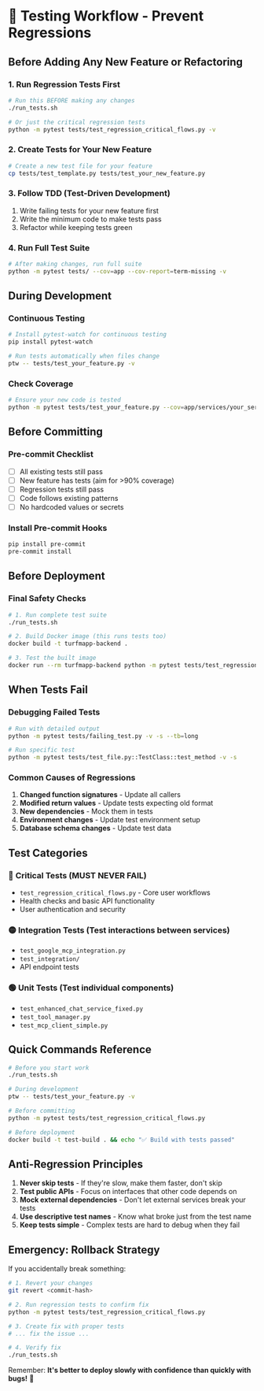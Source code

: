 # 🧪 Testing Workflow - Prevent Regressions

## Before Adding Any New Feature or Refactoring

### 1. **Run Regression Tests First**
```bash
# Run this BEFORE making any changes
./run_tests.sh

# Or just the critical regression tests
python -m pytest tests/test_regression_critical_flows.py -v
```

### 2. **Create Tests for Your New Feature**
```bash
# Create a new test file for your feature
cp tests/test_template.py tests/test_your_new_feature.py
```

### 3. **Follow TDD (Test-Driven Development)**
1. Write failing tests for your new feature first
2. Write the minimum code to make tests pass
3. Refactor while keeping tests green

### 4. **Run Full Test Suite**
```bash
# After making changes, run full suite
python -m pytest tests/ --cov=app --cov-report=term-missing -v
```

## During Development

### Continuous Testing
```bash
# Install pytest-watch for continuous testing
pip install pytest-watch

# Run tests automatically when files change
ptw -- tests/test_your_feature.py -v
```

### Check Coverage
```bash
# Ensure your new code is tested
python -m pytest tests/test_your_feature.py --cov=app/services/your_service --cov-report=term-missing
```

## Before Committing

### Pre-commit Checklist
- [ ] All existing tests still pass
- [ ] New feature has tests (aim for >90% coverage)  
- [ ] Regression tests still pass
- [ ] Code follows existing patterns
- [ ] No hardcoded values or secrets

### Install Pre-commit Hooks
```bash
pip install pre-commit
pre-commit install
```

## Before Deployment

### Final Safety Checks
```bash
# 1. Run complete test suite
./run_tests.sh

# 2. Build Docker image (this runs tests too)
docker build -t turfmapp-backend .

# 3. Test the built image
docker run --rm turfmapp-backend python -m pytest tests/test_regression_critical_flows.py
```

## When Tests Fail

### Debugging Failed Tests
```bash
# Run with detailed output
python -m pytest tests/failing_test.py -v -s --tb=long

# Run specific test
python -m pytest tests/test_file.py::TestClass::test_method -v -s
```

### Common Causes of Regressions
1. **Changed function signatures** - Update all callers
2. **Modified return values** - Update tests expecting old format
3. **New dependencies** - Mock them in tests
4. **Environment changes** - Update test environment setup
5. **Database schema changes** - Update test data

## Test Categories

### 🔴 **Critical Tests** (MUST NEVER FAIL)
- `test_regression_critical_flows.py` - Core user workflows
- Health checks and basic API functionality
- User authentication and security

### 🟡 **Integration Tests** (Test interactions between services)
- `test_google_mcp_integration.py`
- `test_integration/`
- API endpoint tests

### 🟢 **Unit Tests** (Test individual components)
- `test_enhanced_chat_service_fixed.py`
- `test_tool_manager.py`
- `test_mcp_client_simple.py`

## Quick Commands Reference

```bash
# Before you start work
./run_tests.sh

# During development
ptw -- tests/test_your_feature.py -v

# Before committing
python -m pytest tests/test_regression_critical_flows.py

# Before deployment
docker build -t test-build . && echo "✅ Build with tests passed"
```

## Anti-Regression Principles

1. **Never skip tests** - If they're slow, make them faster, don't skip
2. **Test public APIs** - Focus on interfaces that other code depends on
3. **Mock external dependencies** - Don't let external services break your tests
4. **Use descriptive test names** - Know what broke just from the test name
5. **Keep tests simple** - Complex tests are hard to debug when they fail

## Emergency: Rollback Strategy

If you accidentally break something:

```bash
# 1. Revert your changes
git revert <commit-hash>

# 2. Run regression tests to confirm fix
python -m pytest tests/test_regression_critical_flows.py

# 3. Create fix with proper tests
# ... fix the issue ...

# 4. Verify fix
./run_tests.sh
```

Remember: **It's better to deploy slowly with confidence than quickly with bugs!** 🚀